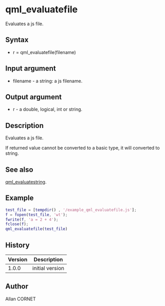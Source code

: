 # qml_evaluatefile

Evaluates a js file.

## Syntax

- r = qml_evaluatefile(filename)

## Input argument

- filename - a string: a js filename.

## Output argument

- r - a double, logical, int or string.

## Description

  <p>Evaluates a js file.</p>
  <p>If returned value cannot be converted to a basic type, it will converted to string.</p>

## See also

[qml_evaluatestring](qml_evaluatestring.html).

## Example

```matlab
test_file = [tempdir() , '/example_qml_evaluatefile.js'];
f = fopen(test_file, 'wt');
fwrite(f, 'a = 2 + 4');
fclose(f);
qml_evaluatefile(test_file)
```

## History

| Version | Description     |
| ------- | --------------- |
| 1.0.0   | initial version |

## Author

Allan CORNET
